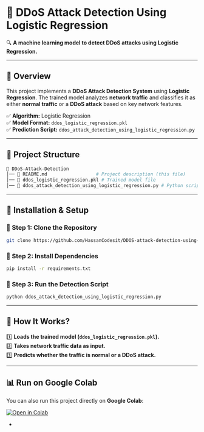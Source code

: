 

# **🚀 DDoS Attack Detection Using Logistic Regression**  
🔍 **A machine learning model to detect DDoS attacks using Logistic Regression.**  

---

## 📌 **Overview**  
This project implements a **DDoS Attack Detection System** using **Logistic Regression**. The trained model analyzes **network traffic** and classifies it as either **normal traffic** or a **DDoS attack** based on key network features.  

✅ **Algorithm:** Logistic Regression  
✅ **Model Format:** `ddos_logistic_regression.pkl`  
✅ **Prediction Script:** `ddos_attack_detection_using_logistic_regression.py`  

---

## 📂 **Project Structure**  
```bash
📁 DDoS-Attack-Detection
│── 📜 README.md                  # Project description (this file)
│── 📜 ddos_logistic_regression.pkl # Trained model file
│── 📜 ddos_attack_detection_using_logistic_regression.py # Python script for DDoS detection
```

---

## 🔧 **Installation & Setup**  

### **🔹 Step 1: Clone the Repository**  
```bash
git clone https://github.com/HassanCodesit/DDOS-attack-detection-using-logistic-regression
```

### **🔹 Step 2: Install Dependencies**  
```bash
pip install -r requirements.txt
```

### **🔹 Step 3: Run the Detection Script**  
```bash
python ddos_attack_detection_using_logistic_regression.py
```

---

## 🚀 **How It Works?**  
1️⃣ **Loads the trained model (`ddos_logistic_regression.pkl`).**  
2️⃣ **Takes network traffic data as input.**  
3️⃣ **Predicts whether the traffic is normal or a DDoS attack.**  

---

## 📊 **Run on Google Colab**  
You can also run this project directly on **Google Colab**:  

[![Open in Colab](https://colab.research.google.com/assets/colab-badge.svg)](https://colab.research.google.com/drive/1gygTiLNHlBu1e9sOj2LC8EYtCp8tF6Zb?usp=sharing)  

-





